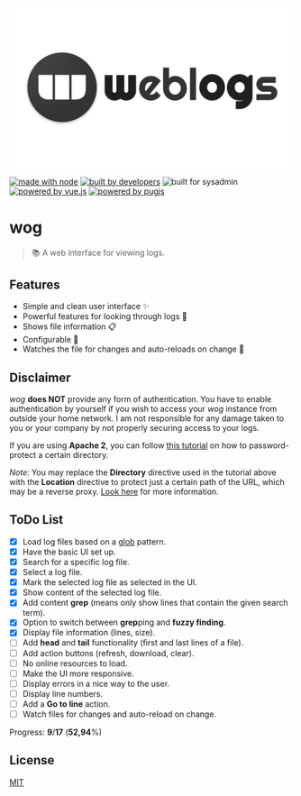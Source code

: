 ![header](header.png)

[![made with node](https://img.shields.io/badge/made%20with-node.js-c1282d.svg?style=for-the-badge&colorA=ef4041)](https://nodejs.org)
[![built by developers](https://img.shields.io/badge/built%20by-developers-D15E28.svg?style=for-the-badge&colorA=E36D26)](https://github.com/axelrindle)
![built for sysadmin](https://img.shields.io/badge/built%20for-sysadmins-D15E28.svg?style=for-the-badge&colorA=E36D26)
[![powered by vue.js](https://img.shields.io/badge/powered%20by-vue.js-43A047.svg?style=for-the-badge&colorA=66BB6A)](https://vuejs.org/)
[![powered by pugjs](https://img.shields.io/badge/powered%20by-pugjs-43A047.svg?style=for-the-badge&colorA=66BB6A)](https://github.com/pugjs/pug)

# wog
> :books: A web interface for viewing logs.

## Features
- Simple and clean user interface :sparkles:
- Powerful features for looking through logs :muscle:
- Shows file information :clipboard:
- Configurable :pencil:
- Watches the file for changes and auto-reloads on change :bell:

## Disclaimer
*wog* **does NOT** provide any form of authentication. You have to enable authentication by yourself if you wish to access your *wog* instance from outside your home network. I am not responsible for any damage taken to you or your company by not properly securing access to your logs.

If you are using **Apache 2**, you can follow [this tutorial](https://www.digitalocean.com/community/tutorials/how-to-set-up-password-authentication-with-apache-on-ubuntu-14-04) on how to password-protect a certain directory.

*Note*: You may replace the **Directory** directive used in the tutorial above with the **Location** directive to protect just a certain path of the URL, which may be a reverse proxy. [Look here](https://stackoverflow.com/questions/23565693/how-can-i-password-protect-applications-behind-mod-proxy-in-apache) for more information.

## ToDo List
- [x] Load log files based on a [glob](https://github.com/isaacs/node-glob) pattern.
- [x] Have the basic UI set up.
- [x] Search for a specific log file.
- [x] Select a log file.
- [x] Mark the selected log file as selected in the UI.
- [x] Show content of the selected log file.
- [x] Add content **grep** (means only show lines that contain the given search term).
- [x] Option to switch between **grep**ping and **fuzzy finding**.
- [x] Display file information (lines, size).
- [ ] Add **head** and **tail** functionality (first and last lines of a file).
- [ ] Add action buttons (refresh, download, clear).
- [ ] No online resources to load.
- [ ] Make the UI more responsive.
- [ ] Display errors in a nice way to the user.
- [ ] Display line numbers.
- [ ] Add a **Go to line** action.
- [ ] Watch files for changes and auto-reload on change.

Progress: **9**/**17** (**52,94**%)

## License
[MIT](LICENSE)
